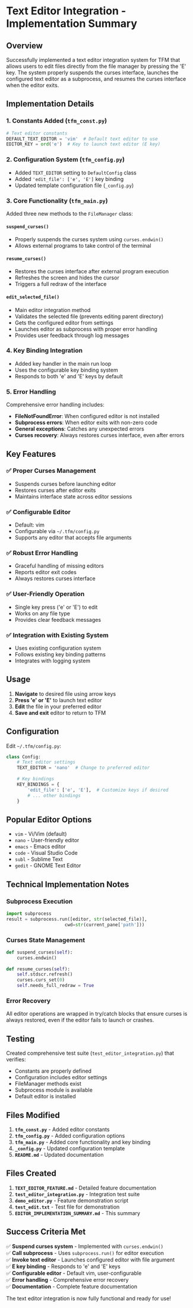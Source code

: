 # Text Editor Integration - Implementation Summary

## Overview
Successfully implemented a text editor integration system for TFM that allows users to edit files directly from the file manager by pressing the 'E' key. The system properly suspends the curses interface, launches the configured text editor as a subprocess, and resumes the curses interface when the editor exits.

## Implementation Details

### 1. Constants Added (`tfm_const.py`)
```python
# Text editor constants
DEFAULT_TEXT_EDITOR = 'vim'  # Default text editor to use
EDITOR_KEY = ord('e')  # Key to launch text editor (E key)
```

### 2. Configuration System (`tfm_config.py`)
- Added `TEXT_EDITOR` setting to `DefaultConfig` class
- Added `'edit_file': ['e', 'E']` key binding
- Updated template configuration file (`_config.py`)

### 3. Core Functionality (`tfm_main.py`)
Added three new methods to the `FileManager` class:

#### `suspend_curses()`
- Properly suspends the curses system using `curses.endwin()`
- Allows external programs to take control of the terminal

#### `resume_curses()`
- Restores the curses interface after external program execution
- Refreshes the screen and hides the cursor
- Triggers a full redraw of the interface

#### `edit_selected_file()`
- Main editor integration method
- Validates the selected file (prevents editing parent directory)
- Gets the configured editor from settings
- Launches editor as subprocess with proper error handling
- Provides user feedback through log messages

### 4. Key Binding Integration
- Added key handler in the main run loop
- Uses the configurable key binding system
- Responds to both 'e' and 'E' keys by default

### 5. Error Handling
Comprehensive error handling includes:
- **FileNotFoundError**: When configured editor is not installed
- **Subprocess errors**: When editor exits with non-zero code
- **General exceptions**: Catches any unexpected errors
- **Curses recovery**: Always restores curses interface, even after errors

## Key Features

### ✅ Proper Curses Management
- Suspends curses before launching editor
- Restores curses after editor exits
- Maintains interface state across editor sessions

### ✅ Configurable Editor
- Default: vim
- Configurable via `~/.tfm/config.py`
- Supports any editor that accepts file arguments

### ✅ Robust Error Handling
- Graceful handling of missing editors
- Reports editor exit codes
- Always restores curses interface

### ✅ User-Friendly Operation
- Single key press ('e' or 'E') to edit
- Works on any file type
- Provides clear feedback messages

### ✅ Integration with Existing System
- Uses existing configuration system
- Follows existing key binding patterns
- Integrates with logging system

## Usage

1. **Navigate** to desired file using arrow keys
2. **Press 'e' or 'E'** to launch text editor
3. **Edit** the file in your preferred editor
4. **Save and exit** editor to return to TFM

## Configuration

Edit `~/.tfm/config.py`:
```python
class Config:
    # Text editor settings
    TEXT_EDITOR = 'nano'  # Change to preferred editor
    
    # Key bindings
    KEY_BINDINGS = {
        'edit_file': ['e', 'E'],  # Customize keys if desired
        # ... other bindings
    }
```

## Popular Editor Options
- `vim` - Vi/Vim (default)
- `nano` - User-friendly editor
- `emacs` - Emacs editor
- `code` - Visual Studio Code
- `subl` - Sublime Text
- `gedit` - GNOME Text Editor

## Technical Implementation Notes

### Subprocess Execution
```python
import subprocess
result = subprocess.run([editor, str(selected_file)], 
                      cwd=str(current_pane['path']))
```

### Curses State Management
```python
def suspend_curses(self):
    curses.endwin()
    
def resume_curses(self):
    self.stdscr.refresh()
    curses.curs_set(0)
    self.needs_full_redraw = True
```

### Error Recovery
All editor operations are wrapped in try/catch blocks that ensure curses is always restored, even if the editor fails to launch or crashes.

## Testing

Created comprehensive test suite (`test_editor_integration.py`) that verifies:
- Constants are properly defined
- Configuration includes editor settings
- FileManager methods exist
- Subprocess module is available
- Default editor is installed

## Files Modified

1. **`tfm_const.py`** - Added editor constants
2. **`tfm_config.py`** - Added configuration options
3. **`tfm_main.py`** - Added core functionality and key binding
4. **`_config.py`** - Updated configuration template
5. **`README.md`** - Updated documentation

## Files Created

1. **`TEXT_EDITOR_FEATURE.md`** - Detailed feature documentation
2. **`test_editor_integration.py`** - Integration test suite
3. **`demo_editor.py`** - Feature demonstration script
4. **`test_edit.txt`** - Test file for demonstration
5. **`EDITOR_IMPLEMENTATION_SUMMARY.md`** - This summary

## Success Criteria Met

✅ **Suspend curses system** - Implemented with `curses.endwin()`  
✅ **Call subprocess** - Uses `subprocess.run()` for editor execution  
✅ **Invoke text editor** - Launches configured editor with file argument  
✅ **E key binding** - Responds to 'e' and 'E' keys  
✅ **Configurable editor** - Default vim, user-configurable  
✅ **Error handling** - Comprehensive error recovery  
✅ **Documentation** - Complete feature documentation  

The text editor integration is now fully functional and ready for use!